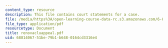 ```yaml
---
content_type: resource
description: This file contains court statements for a case.
file: /media/https%3A/open-learning-course-data-rc.s3.amazonaws.com/6-805-ethics-and-the-law-on-the-electronic-frontier-fall-2005/6881406751be79b1b6480164cd3316e4_renovacluappeal.pdf
file_type: application/pdf
resourcetype: Document
title: renovacluappeal.pdf
uid: 68814067-51be-79b1-b648-0164cd3316e4
---
```

